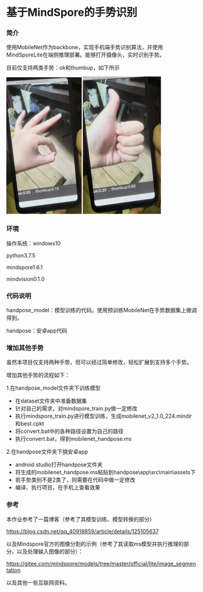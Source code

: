 # 基于MindSpore的手势识别

### 简介

使用MobileNet作为backbone，实现手机端手势识别算法，并使用MindSporeLite在端侧推理部署。能够打开摄像头，实时识别手势。

目前仅支持两类手势：ok和thumbup，如下所示

<img src="readme.assets/image-20221231231731952.png" alt="image-20221231231731952" style="zoom:50%;" />            <img src="readme.assets/image-20221231231759632.png" alt="image-20221231231759632" style="zoom:50%;" />



### 环境

操作系统：windows10

python3.7.5

mindspore1.6.1

mindvision0.1.0



### 代码说明

handpose_model：模型训练的代码。使用预训练MobileNet在手势数据集上微调得到。

handpose：安卓app代码



### 增加其他手势

虽然本项目仅支持两种手势，但可以经过简单修改，轻松扩展到支持多个手势。

增加其他手势的流程如下：

1.在handpose_model文件夹下训练模型

- 在dataset文件夹中准备数据集
- 针对自己的需求，对mindspore_train.py做一定修改
- 执行mindspore_train.py进行模型训练，生成mobilenet_v2_1.0_224.mindir和best.cpkt
- 将convert.bat中的各种路径设置为自己的路径
- 执行convert.bat，得到mobilenet_handpose.ms

2.在handpose文件夹下搞安卓app

- android studio打开handpose文件夹
- 将生成的mobilenet_handpose.ms粘贴到handpose\app\src\main\assets下
- 若手势类别不是2类了，则需要在代码中做一定修改
- 编译、执行项目，在手机上查看效果



### 参考

本作业参考了一篇博客（参考了其模型训练、模型转换的部分）

https://blog.csdn.net/qq_40918859/article/details/125105637

以及Mindspore官方的图像分割的示例（参考了其读取ms模型并执行推理的部分，以及处理输入图像的部分）：

https://gitee.com/mindspore/models/tree/master/official/lite/image_segmentation

以及其他一些互联网资料。

